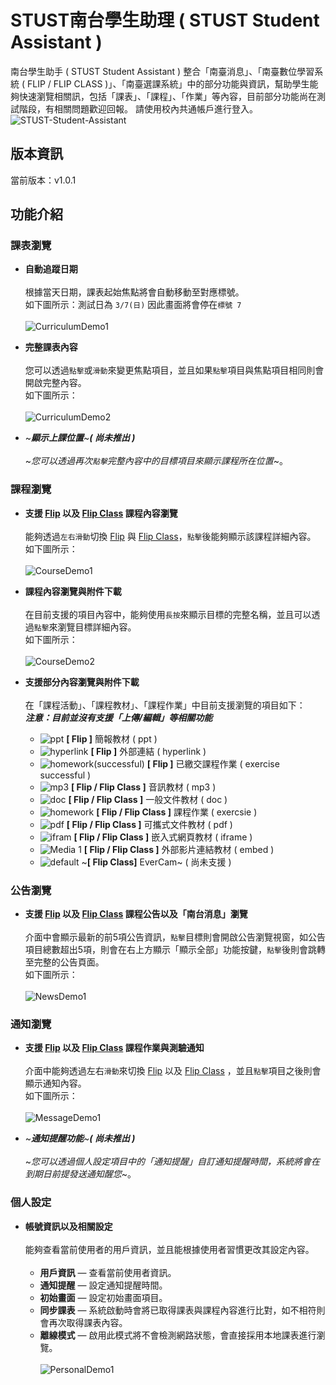 
# STUST南台學生助理 ( STUST Student Assistant )
南台學生助手 ( STUST Student Assistant )  整合「南臺消息」、「南臺數位學習系統 ( FLIP / FLIP CLASS )」、「南臺選課系統」中的部分功能與資訊，幫助學生能夠快速瀏覽相關訊，包括「課表」、「課程」、「作業」等內容，目前部分功能尚在測試階段，有相關問題歡迎回報。
請使用校內共通帳戶進行登入。
![STUST-Student-Assistant](https://user-images.githubusercontent.com/62971778/110233062-731e0c80-7f5c-11eb-8cc3-783f0c1196c9.png)
## 版本資訊
當前版本：v1.0.1
## 功能介紹
### 課表瀏覽
* **自動追蹤日期**<br>
<br>根據當天日期，課表起始焦點將會自動移動至對應標號。
<br>如下圖所示：測試日為 `3/7(日)` 因此畫面將會停在`標號 7 `<br>
<br>![CurriculumDemo1](https://user-images.githubusercontent.com/62971778/110233610-01e05880-7f60-11eb-8207-6bdd70b6b40f.gif)

* **完整課表內容**<br>
<br>您可以透過`點擊`或`滑動`來變更焦點項目，並且如果`點擊`項目與焦點項目相同則會開啟完整內容。
<br>如下圖所示：<br>
<br>![CurriculumDemo2](https://user-images.githubusercontent.com/62971778/110234350-f9d6e780-7f64-11eb-857d-0490a8e1db36.gif)

* ~**_顯示上課位置_**~**_( 尚未推出 )_**<br>
<br>~_您可以透過再次`點擊`完整內容中的目標項目來顯示課程所在位置_~。

### 課程瀏覽
* **支援 [Flip](https://flip.stust.edu.tw/) 以及 [Flip Class](https://flipclass.stust.edu.tw/) 課程內容瀏覽**<br>
<br>能夠透過`左右滑動`切換 [Flip](https://flip.stust.edu.tw/) 與 [Flip Class](https://flipclass.stust.edu.tw/)，`點擊`後能夠顯示該課程詳細內容。
<br>如下圖所示：<br>
<br>![CourseDemo1](https://user-images.githubusercontent.com/62971778/110236448-e0d43380-7f70-11eb-9820-c50b90a177be.gif)

* **課程內容瀏覽與附件下載**<br>
<br>在目前支援的項目內容中，能夠使用`長按`來顯示目標的完整名稱，並且可以透過`點擊`來瀏覽目標詳細內容。
<br>如下圖所示：<br>
<br>![CourseDemo2](https://user-images.githubusercontent.com/62971778/110241632-c0b26d80-7f8c-11eb-975c-9a6c09bbc5e2.gif)

* **支援部分內容瀏覽與附件下載**<br> 
<br>在「課程活動」、「課程教材」、「課程作業」中目前支援瀏覽的項目如下：<br>
**_注意：目前並沒有支援「上傳/編輯」等相關功能_**
  * ![ppt](https://user-images.githubusercontent.com/62971778/110240037-ecc9f080-7f84-11eb-94d7-8d671bf9b5bc.png) **[ Flip ]** 簡報教材 ( ppt ) 
  * ![hyperlink](https://user-images.githubusercontent.com/62971778/110240041-f2273b00-7f84-11eb-8655-b1f11caaad30.png) **[ Flip ]** 外部連結 ( hyperlink )
  * ![homework(successful)](https://user-images.githubusercontent.com/62971778/110240044-f5bac200-7f84-11eb-97a6-a81950c1de4d.png) **[ Flip ]** 已繳交課程作業 ( exercise successful )
  * ![mp3](https://user-images.githubusercontent.com/62971778/110240052-ffdcc080-7f84-11eb-98a3-3fa4c51bda22.png) **[ Flip / Flip Class ]** 音訊教材 ( mp3 )
  * ![doc](https://user-images.githubusercontent.com/62971778/110240055-0834fb80-7f85-11eb-8eee-bfa84231af0c.png) **[ Flip / Flip Class ]** 一般文件教材 ( doc )
  * ![homework](https://user-images.githubusercontent.com/62971778/110240057-0d924600-7f85-11eb-8194-bb282e8f6ad0.png) **[ Flip / Flip Class ]** 課程作業 ( exercsie ) 
  * ![pdf](https://user-images.githubusercontent.com/62971778/110238436-95278700-7f7c-11eb-888e-c0e9ecbcb1d6.png) **[ Flip / Flip Class ]** 可攜式文件教材 ( pdf )
  * ![ifram](https://user-images.githubusercontent.com/62971778/110240080-269af700-7f85-11eb-9d50-b58a4653ee0b.png) **[ Flip / Flip Class ]** 嵌入式網頁教材 ( iframe )
  * ![Media 1](https://user-images.githubusercontent.com/62971778/110240087-2c90d800-7f85-11eb-9e8a-36121e375030.png) **[ Flip / Flip Class ]** 外部影片連結教材 ( embed )
  * ![default](https://user-images.githubusercontent.com/62971778/110240117-5518d200-7f85-11eb-8bbe-d79f1e3e86b1.png) ~**[ Flip Class]** EverCam~ ( 尚未支援 )

### 公告瀏覽
* **支援 [Flip](https://flip.stust.edu.tw/) 以及 [Flip Class](https://flipclass.stust.edu.tw/) 課程公告以及「南台消息」瀏覽**<br>
<br>介面中會顯示最新的前5項公告資訊，`點擊`目標則會開啟公告瀏覽視窗，如公告項目總數超出5項，則會在右上方顯示「顯示全部」功能按鍵，`點擊`後則會跳轉至完整的公告頁面。
<br>如下圖所示：<br>
<br>![NewsDemo1](https://user-images.githubusercontent.com/62971778/110242081-420aff80-7f8f-11eb-9d61-5975a1736db6.gif)

### 通知瀏覽
* **支援 [Flip](https://flip.stust.edu.tw/) 以及 [Flip Class](https://flipclass.stust.edu.tw/) 課程作業與測驗通知**<br>
<br>介面中能夠透過左右`滑動`來切換 [Flip](https://flip.stust.edu.tw/) 以及 [Flip Class](https://flipclass.stust.edu.tw/) ，並且`點擊`項目之後則會顯示通知內容。
<br>如下圖所示：<br>
<br>![MessageDemo1](https://user-images.githubusercontent.com/62971778/111063415-47b19980-84e9-11eb-9776-4edaa2be8a6b.gif)


* ~**_通知提醒功能_**~**_( 尚未推出 )_**<br>
<br>~_您可以透過個人設定項目中的「通知提醒」自訂通知提醒時間，系統將會在到期日前提發送通知醒您_~。

### 個人設定
* **帳號資訊以及相關設定**<br>
<br>能夠查看當前使用者的用戶資訊，並且能根據使用者習慣更改其設定內容。<br><br>
  * **用戶資訊** — 查看當前使用者資訊。
  * **通知提醒** — 設定通知提醒時間。
  * **初始畫面** — 設定初始畫面項目。
  * **同步課表** — 系統啟動時會將已取得課表與課程內容進行比對，如不相符則會再次取得課表內容。
  * **離線模式** — 啟用此模式將不會檢測網路狀態，會直接採用本地課表進行瀏覽。
<br><br>![PersonalDemo1](https://user-images.githubusercontent.com/62971778/111063409-42ece580-84e9-11eb-8add-c456bb8b241d.gif)


